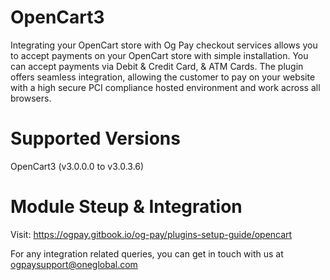 # OpenCart3
Integrating your OpenCart store with Og Pay checkout services allows you to accept payments on your OpenCart store with simple installation. You can accept payments via Debit &amp; Credit Card, &amp; ATM Cards. The plugin offers seamless integration, allowing the customer to pay on your website with a high secure PCI compliance hosted environment and work across all browsers.

# Supported Versions

OpenCart3 (v3.0.0.0 to v3.0.3.6)

# Module Steup & Integration

Visit: https://ogpay.gitbook.io/og-pay/plugins-setup-guide/opencart

For any integration related queries, you can get in touch with us at ogpaysupport@oneglobal.com
